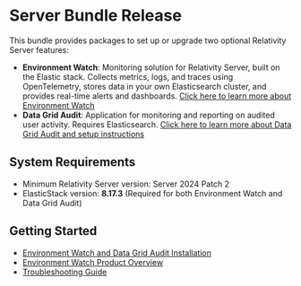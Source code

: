 
# Server Bundle Release

This bundle provides packages to set up or upgrade two optional Relativity Server features:

- **Environment Watch**: Monitoring solution for Relativity Server, built on the Elastic stack. Collects metrics, logs, and traces using OpenTelemetry, stores data in your own Elasticsearch cluster, and provides real-time alerts and dashboards. [Click here to learn more about Environment Watch](docs/environment_watch_product_overview.md)
- **Data Grid Audit**: Application for monitoring and reporting on audited user activity. Requires Elasticsearch. [Click here to learn more about Data Grid Audit and setup instructions](https://help.relativity.com/Server2024/Content/Relativity/Audit/Audit.htm#InstallingandconfiguringAudit)

## System Requirements

- Minimum Relativity Server version: Server 2024 Patch 2
- ElasticStack version: **8.17.3** (Required for both Environment Watch and Data Grid Audit)

## Getting Started

- [Environment Watch and Data Grid Audit Installation](docs/environment_watch_installation.md)
- [Environment Watch Product Overview](docs/environment_watch_product_overview.md)
- [Troubleshooting Guide](/docs/troubleshooting.md)
